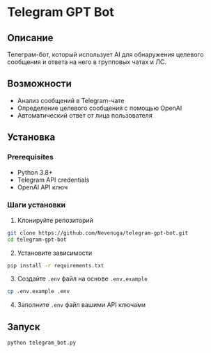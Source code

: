# Telegram GPT Bot

## Описание
Телеграм-бот, который использует AI для обнаружения целевого сообщения и ответа на него в групповых чатах и ЛС.

## Возможности
- Анализ сообщений в Telegram-чате
- Определение целевого сообщения с помощью OpenAI
- Автоматический ответ от лица пользователя

## Установка

### Prerequisites
- Python 3.8+
- Telegram API credentials
- OpenAI API ключ

### Шаги установки
1. Клонируйте репозиторий
```bash
git clone https://github.com/Nevenuga/telegram-gpt-bot.git
cd telegram-gpt-bot
```

2. Установите зависимости
```bash
pip install -r requirements.txt
```

3. Создайте `.env` файл на основе `.env.example`
```bash
cp .env.example .env
```

4. Заполните `.env` файл вашими API ключами

## Запуск
```bash
python telegram_bot.py
```

